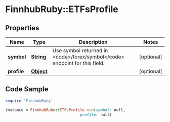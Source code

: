 # FinnhubRuby::ETFsProfile

## Properties

Name | Type | Description | Notes
------------ | ------------- | ------------- | -------------
**symbol** | **String** | Use symbol returned in &lt;code&gt;/forex/symbol&lt;/code&gt; endpoint for this field. | [optional] 
**profile** | [**Object**](.md) |  | [optional] 

## Code Sample

```ruby
require 'FinnhubRuby'

instance = FinnhubRuby::ETFsProfile.new(symbol: null,
                                 profile: null)
```


